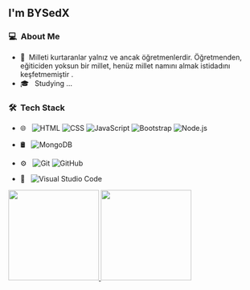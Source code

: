 

<h2>I'm BYSedX</h2>

<h3> 💻 &nbsp;About Me </h3>

- 🤔 &nbsp;Milleti kurtaranlar yalnız ve ancak öğretmenlerdir. Öğretmenden, eğiticiden yoksun bir millet, henüz millet namını almak istidadını keşfetmemiştir .
- 🎓 &nbsp; Studying ...


<h3> 🛠 &nbsp;Tech Stack</h3>

- 🌐 &nbsp;
  ![HTML](https://img.shields.io/badge/-HTML-333333?style=flat&logo=HTML5)
  ![CSS](https://img.shields.io/badge/-CSS-333333?style=flat&logo=CSS3&logoColor=1572B6)
  ![JavaScript](https://img.shields.io/badge/-JavaScript-333333?style=flat&logo=javascript)
  ![Bootstrap](https://img.shields.io/badge/-Bootstrap-333333?style=flat&logo=bootstrap&logoColor=563D7C)
  ![Node.js](https://img.shields.io/badge/-Node.js-333333?style=flat&logo=node.js)
- 🛢 &nbsp;
  ![MongoDB](https://img.shields.io/badge/-MongoDB-333333?style=flat&logo=mongodb)
- ⚙️ &nbsp;
  ![Git](https://img.shields.io/badge/-Git-333333?style=flat&logo=git)
  ![GitHub](https://img.shields.io/badge/-GitHub-333333?style=flat&logo=github)

- 🔧 &nbsp;
  ![Visual Studio Code](https://img.shields.io/badge/-Visual%20Studio%20Code-333333?style=flat&logo=visual-studio-code&logoColor=007ACC)


<p>
<a href="https://github.com/AVS1508">
  <img height="180em" src="https://github-readme-stats.vercel.app/api?username=BYSedX&show_icons=true&theme=radical" />
  <img height="180em" src="https://github-readme-stats-eight-theta.vercel.app/api/top-langs/?username=BYSedX&theme=radical&layout=compact&exclude_lang=java+r" />
</a>
</p>

